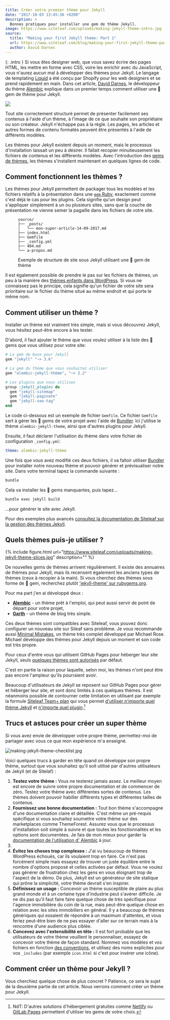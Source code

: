 ```yaml
---
title: Créer votre premier thème pour Jekyll
date: "2017-10-03 13:45:36 +0200"
description: >
  Bonnes pratiques pour installer une gem de thème Jekyll.
image: https://www.siteleaf.com/uploads/making-jekyll-theme-intro.jpg
source:
  title: "Making your first Jekyll theme: Part 1"
  url: https://www.siteleaf.com/blog/making-your-first-jekyll-theme-part-1/
  author: David Darnes
---
```


{: .intro }
Si vous êtes designer web, que vous savez écrire des pages HTML,
les mettre en forme avec CSS, voire les enrichir avec du JavaScript, vous
n'aurez aucun mal à développer des thèmes pour Jekyll. Le langage de templating
[Liquid](https://shopify.github.io/liquid/) a été conçu par Shopify pour les web
designers et se prend rapidement en main. Dans cet article, [David Darnes](https://darn.es/), le développeur du thème [Alembic](https://alembic.darn.es) explique dans un premier temps comment utiliser une 💎 gem de thème pour Jekyll.

![]({{page.image}})

Tout site correctement structuré permet de présenter facilement ses contenus à
l'aide d'un thème, à l'image de ce que souhaite son propriétaire ou son
créateur. Jekyll n'échappe pas à la règle. Les pages, les articles et autres
formes de contenu formatés peuvent être présentés à l'aide de différents modèles.

Les thèmes pour Jekyll existent depuis un moment, mais le processus
d'installation laissait un peu à désirer. Il fallait recopier minutieusement les
fichiers de contenus et les différents modèles. Avec l'introduction des [gems de thèmes](https://jekyllrb.com/docs/themes/), les thèmes s'installent maintenant
en quelques lignes de code.

## Comment fonctionnent les thèmes ?

Les thèmes pour Jekyll permettent de packager tous les modèles et les fichiers
relatifs à la présentation dans une [`gem` Ruby](http://guides.rubygems.org/what-is-a-gem/), exactement comme c'est déjà le cas pour les plugins. Cela signifie qu'un design
peut s'appliquer simplement à un ou plusieurs sites, sans que la couche de
présentation ne vienne semer la pagaille dans les fichiers de votre site.

<figure>
<pre><code>source/
├── _posts/
│   └── mon-super-article-14-09-2017.md
├── index.html
├── Gemfile
├── _config.yml
├── 404.md
└── a-propos.md</code></pre>

<figcaption>Exemple de structure de site sous Jekyll utilisant une 💎 gem de thème</figcaption>
</figure>

Il est également possible de prendre le pas sur les fichiers de thèmes, un peu à la manière des [thèmes enfants dans WordPress](https://code.tutsplus.com/articles/how-to-modify-the-parent-theme-behavior-within-the-child-thème--wp-31006). Si vous ne connaissez pas le principe, cela signifie qu'un fichier de votre site sera prioritaire sur le fichier du thème situé au même endroit et qui porte le même nom.

## Comment utiliser un thème ?

Installer un thème est vraiment très simple, mais si vous découvrez Jekyll, vous
hésitez peut-être encore à les tester.

D'abord, il faut ajouter le thème que vous voulez utiliser à la liste des 💎 gems
que vous utilisez pour votre site:

```ruby
# La gem de base pour Jekyll
gem "jekyll" "~> 3.6"

# La gem du thème que vous souhaitez utiliser
gem "alembic-jekyll-thème", "~> 2.2"

# Les plugins que vous utilisez
group :jekyll_plugins do
  gem "jekyll-sitemap"
  gem "jekyll-paginate"
  gem "jekyll-seo-tag"
end
```

Le code ci-dessous est un exemple de fichier `Gemfile`. Ce fichier `Gemfile`
sert à gérer les 💎 gems de votre projet avec l'aide de [Bundler](http://bundler.io/).
Ici j'utilise le thème `alembic-jekyll-theme`, ainsi que d'autres plugins pour Jekyll.

Ensuite, il faut déclarer l'utilisation du thème dans votre fichier de configuration `_config.yml`:

```yaml
thème: alembic-jekyll-thème
```

Une fois que vous avez modifié ces deux fichiers, il va falloir utiliser
[Bundler](http://bundler.io/) pour installer notre nouveau thème et pouvoir
générer et prévisualiser notre site. Dans votre terminal tapez la commande
suivante :

```sh
bundle
```

Cela va installer les 💎 gems manquantes, puis tapez…

```sh
bundle exec jekyll build
```

…pour générer le site avec Jekyll.

Pour des exemples plus avancés [consultez la documentation de Siteleaf sur la gestion des thèmes Jekyll](https://learn.siteleaf.com/thèmes/gem-based-thèmes/).

## Quels thèmes puis-je utiliser ?

{% include figure.html url="https://www.siteleaf.com/uploads/making-jekyll-theme-slices.jpg" description="" %}

De nouvelles gems de thèmes arrivent régulièrement. Il existe des annuaires de thèmes pour Jekyll, mais ils recensent également les anciens types de thèmes (ceux à recopier à la main). Si vous cherchez des thèmes sous forme de 💎 gem, recherchez plutôt ['jekyll-theme' sur rubygems.org](https://rubygems.org/search?query=jekyll+thème).

Pour ma part j'en ai développé deux :

- [**Alembic**](https://alembic.darn.es) - un thème prêt à l'emploi, qui peut aussi servir de point de départ pour votre projet,
- [**Garth**](https://garth.darn.es) - un thème de blog très simple.

Ces deux thèmes sont compatibles avec Siteleaf, vous pouvez donc configurer un nouveau site sur Sileaf sans problème. Je vous recommande aussi [Minimal Mistakes](https://mmistakes.github.io/minimal-mistakes/), un thème très complet développé par Michael Rose. Michael développe des thèmes pour Jekyll depuis un moment et son code est très propre.

Pour ceux d'entre vous qui utilisent GitHub Pages pour héberger leur site Jekyll,
seuls [quelques thèmes sont autorisés](https://pages.github.com/themes/) par
défaut.

C'est en partie la raison pour laquelle, selon moi, les thèmes n'ont peut être
pas encore l'ampleur qu'ils pourraient avoir.

Beaucoup d'utilisateurs de Jekyll se reposent sur GitHub Pages pour gérer et
héberger leur site, et sont donc limités à ces quelques thèmes. Il est néanmoins
possible de contourner cette limitation en utilisant par exemple la formule
[Siteleaf Team+ plan](https://www.siteleaf.com/plans/) qui vous permet
[d'utiliser n'importe quel thème
Jekyll](https://learn.siteleaf.com/thèmes/gem-based-themes/) et [n'importe quel
plugin](https://learn.siteleaf.com/themes/jekyll-plugins/#third-party-plugins).[^custom-plugins]

[^custom-plugins]: NdT: D'autres solutions d'hébergement gratuites comme [Netlify](https://netlify.com) ou [GitLab Pages](https://docs.gitlab.com/ee/user/project/pages/) permettent d'utiliser les gems de votre choix.

## Trucs et astuces pour créer un super thème

Si vous avez envie de développer votre propre thème, permettez-moi de partager
avec vous ce que mon expérience m'a enseigné.

![making-jekyll-theme-checklist.jpg](https://www.siteleaf.com/uploads/making-jekyll-theme-checklist.jpg)

Voici quelques trucs à garder en tête quand on développe son propre thème,
surtout que vous souhaitez qu'il soit utilisé par d'autres utilisateurs de
Jekyll (et de Sitelaf) :

1. **Testez votre thème :** Vous ne testerez jamais assez. Le meilleur moyen est encore de suivre votre propre documentation et de commencer de zéro. Testez votre thème avec différentes sortes de contenus. Les thèmes doivent pouvoir habiller différents types et différentes tailles de contenus.
2. **Fournissez une bonne documentation :** Tout bon thème s'accompagne d'une documentation claire et détaillée. C'est même un pré-requis spécifique si vous souhaitez soumettre votre thème sur des marketplaces comme ThemeForest. Assurez vous que le processus d'installation soit simple à suivre et que toutes les fonctionnalités et les options sont documentées. Je fais de mon mieux pour garder la [documentation de l'utilisation d' Alembic](https://github.com/daviddarnes/alembic#alembic) à jour.
3.
3. **Évitez les choses trop complexes :** J'ai vu beaucoup de thèmes WordPress échoués, car ils voulaient trop en faire. Ce n'est pas forcément simple mais essayez de trouver un juste équilibre entre le nombre d'options proposé et celles activées par défaut. Vous ne voulez pas générer de frustration chez les gens en vous éloignant trop de l'aspect de la démo. De plus, Jekyll est un générateur de site statique qui prône la simplicité, votre thème devrait s'en inspirer.
4. **Définissez un usage :** Concevoir un thème susceptible de plaire au plus grand monde _et_ à un certaine type d'industrie peut s'avérer difficile. Je ne dis pas qu'il faut faire faire quelque chose de très spécifique pour l'agence immobilière du coin de la rue, mais peut-être quelque chose en relation avec les sites immobiliers en général. Il y a beaucoup de thèmes génériques qui essaient de répondre à un maximum d'attentes, et vous feriez peut-être bien de ne pas essayer d'aller sur ce terrain mais à la rencontre d'une audience plus ciblée.
5. **Concevez avec l'extensibilité en tête :** Il est fort probable que les utilisateurs de votre thème veuillent le personnaliser, essayez de concevoir votre thème de façon standard. Nommez vos modèles et vos fichiers en fonction [des conventions](https://jekyllrb.com/docs/structure/), et utilisez des noms explicites pour vos `_includes` (par exemple `icon.html` si c'est pour insérer une icône).

## Comment créer un thème pour Jekyll ?

Vous cherchiez quelque chose de plus concret ? Patience, ce sera le sujet de la
deuxième partie de cet article. Nous verrons comment créer un thème pour Jekyll.
